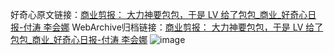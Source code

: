 好奇心原文链接：[商业剪报： 大力神要包包，于是 LV 给了包包_商业_好奇心日报-付涛 李会娜](https://www.qdaily.com/articles/1472.html)
WebArchive归档链接：[商业剪报： 大力神要包包，于是 LV 给了包包_商业_好奇心日报-付涛 李会娜](http://web.archive.org/web/20190623145905/https://www.qdaily.com/articles/1472.html)
![image](http://ww3.sinaimg.cn/large/007d5XDply1g3v4dx1pfxj30u049a1ky)